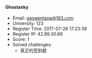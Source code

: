 #### Ghostasky  

* Email: gaowentaoa@163.com  
* University: 123  
* Register Time: 2017-07-26 17:23:38  
* Register IP: 42.89.30.69  
* Score: 1  
* Solved challenges: 
  * 真正的签到题  
